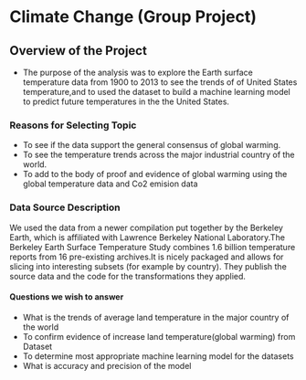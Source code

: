 # Climate Change (Group Project)
## Overview of the Project
  * The purpose of the analysis was to explore the Earth surface temperature data from 1900 to 2013 to see the trends of 
    of United States temperature,and to used the dataset to build a machine learning model to predict future temperatures in the 
    the United States.
    
### Reasons for Selecting Topic
  * To see if the data support the general consensus of global warming.
  * To see the temperature trends across the major industrial country of the world.
  * To add to the body of proof and evidence of global warming using the global temperature data and Co2 emision data
  

### Data Source Description
   We used the data from a newer compilation put together by the Berkeley Earth, which is affiliated with Lawrence Berkeley
   National Laboratory.The Berkeley Earth Surface Temperature Study combines 1.6 billion temperature reports from 16 
   pre-existing archives.It is nicely packaged and allows for slicing into interesting subsets (for example by country). 
   They publish the source data and the code for the transformations they applied.

#### Questions we wish to answer
   * What is the trends of  average land temperature in the major country of the world
   * To confirm evidence of increase land temperature(global warming) from  Dataset
   * To determine most appropriate machine learning model for the datasets
   * What is accuracy and precision of the model
